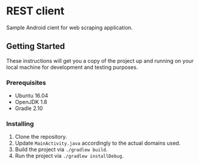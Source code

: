 # REST client

Sample Android cient for web scraping application.

## Getting Started

These instructions will get you a copy of the project up and running on your local machine for development and testing purposes.

### Prerequisites

- Ubuntu 16.04
- OpenJDK 1.8
- Gradle 2.10

### Installing

1. Clone the repository.
3. Update `MainActivity.java` accordingly to the actual domains used.
2. Build the project via `./gradlew build`.
5. Run the project via `./gradlew installDebug`.

